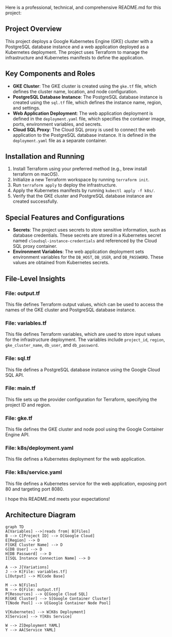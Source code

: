 Here is a professional, technical, and comprehensive README.md for this project:

**Project Overview**
-------------------

This project deploys a Google Kubernetes Engine (GKE) cluster with a PostgreSQL database instance and a web application deployed as a Kubernetes deployment. The project uses Terraform to manage the infrastructure and Kubernetes manifests to define the application.

**Key Components and Roles**
----------------------------

* **GKE Cluster**: The GKE cluster is created using the `gke.tf` file, which defines the cluster name, location, and node configuration.
* **PostgreSQL Database Instance**: The PostgreSQL database instance is created using the `sql.tf` file, which defines the instance name, region, and settings.
* **Web Application Deployment**: The web application deployment is defined in the `deployment.yaml` file, which specifies the container image, ports, environment variables, and secrets.
* **Cloud SQL Proxy**: The Cloud SQL proxy is used to connect the web application to the PostgreSQL database instance. It is defined in the `deployment.yaml` file as a separate container.

**Installation and Running**
----------------------------

1. Install Terraform using your preferred method (e.g., brew install terraform on macOS).
2. Initialize a new Terraform workspace by running `terraform init`.
3. Run `terraform apply` to deploy the infrastructure.
4. Apply the Kubernetes manifests by running `kubectl apply -f k8s/`.
5. Verify that the GKE cluster and PostgreSQL database instance are created successfully.

**Special Features and Configurations**
----------------------------------------

* **Secrets**: The project uses secrets to store sensitive information, such as database credentials. These secrets are stored in a Kubernetes secret named `cloudsql-instance-credentials` and referenced by the Cloud SQL proxy container.
* **Environment Variables**: The web application deployment sets environment variables for the `DB_HOST`, `DB_USER`, and `DB_PASSWORD`. These values are obtained from Kubernetes secrets.

**File-Level Insights**
------------------------

### File: output.tf

This file defines Terraform output values, which can be used to access the names of the GKE cluster and PostgreSQL database instance.

### File: variables.tf

This file defines Terraform variables, which are used to store input values for the infrastructure deployment. The variables include `project_id`, `region`, `gke_cluster_name`, `db_user`, and `db_password`.

### File: sql.tf

This file defines a PostgreSQL database instance using the Google Cloud SQL API.

### File: main.tf

This file sets up the provider configuration for Terraform, specifying the project ID and region.

### File: gke.tf

This file defines the GKE cluster and node pool using the Google Container Engine API.

### File: k8s/deployment.yaml

This file defines a Kubernetes deployment for the web application.

### File: k8s/service.yaml

This file defines a Kubernetes service for the web application, exposing port 80 and targeting port 8080.

I hope this README.md meets your expectations!

## Architecture Diagram

```mermaid
graph TD
A[Variables] -->|reads from| B[Files]
B --> C[Project ID] --> D[Google Cloud]
E[Region] --> D
F[GKE Cluster Name] --> D
G[DB User] --> D
H[DB Password] --> D
I[SQL Instance Connection Name] --> D

A --> J[Variations]
J --> K[File: variables.tf]
L[Output] --> M[Code Base]

M --> N[Files]
N --> O[File: output.tf]
P[Resources] --> Q[Google Cloud SQL]
R[GKE Cluster] --> S[Google Container Cluster]
T[Node Pool] --> U[Google Container Node Pool]

V[Kubernetes] --> W[K8s Deployment]
X[Service] --> Y[K8s Service]

W --> Z[Deployment YAML]
Y --> AA[Service YAML]
```